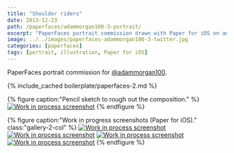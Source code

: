 ```yaml
---
title: "Shoulder riders"
date: 2013-12-23
path: /paperfaces/adammorgan100-3-portrait/
excerpt: "PaperFaces portrait commission drawn with Paper for iOS on an iPad."
image: ../../images/paperfaces-adammorgan100-3-twitter.jpg
categories: [paperfaces]
tags: [portrait, illustration, Paper for iOS]
---
```


PaperFaces portrait commission for [@adammorgan100](https://twitter.com/adammorgan100).

{% include_cached boilerplate/paperfaces-2.md %}

{% figure caption:"Pencil sketch to rough out the composition." %}
[![Work in process screenshot](../../images/paperfaces-adammorgan100-3-process-1-750.jpg)](../../images/paperfaces-adammorgan100-3-process-1-lg.jpg)
{% endfigure %}

{% figure caption:"Work in progress screenshots (Paper for iOS)." class:"gallery-2-col" %}
[![Work in process screenshot](../../images/paperfaces-adammorgan100-3-process-2-600.jpg)](../../images/paperfaces-adammorgan100-3-process-2-lg.jpg)
[![Work in process screenshot](../../images/paperfaces-adammorgan100-3-process-3-600.jpg)](../../images/paperfaces-adammorgan100-3-process-3-lg.jpg)
[![Work in process screenshot](../../images/paperfaces-adammorgan100-3-process-4-600.jpg)](../../images/paperfaces-adammorgan100-3-process-4-lg.jpg)
[![Work in process screenshot](../../images/paperfaces-adammorgan100-3-process-5-600.jpg)](../../images/paperfaces-adammorgan100-3-process-5-lg.jpg)
{% endfigure %}
